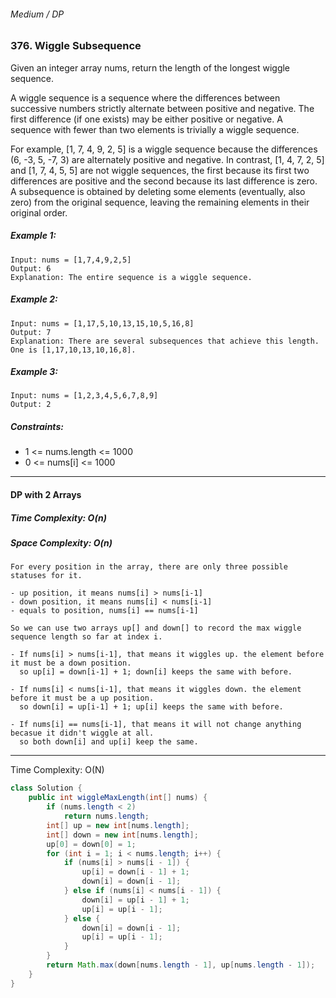 ###### Medium / DP

### 376. Wiggle Subsequence

Given an integer array nums, return the length of the longest wiggle sequence.

A wiggle sequence is a sequence where the differences between successive numbers strictly alternate between positive and negative. The first difference (if one exists) may be either positive or negative. A sequence with fewer than two elements is trivially a wiggle sequence.

For example, [1, 7, 4, 9, 2, 5] is a wiggle sequence because the differences (6, -3, 5, -7, 3) are alternately positive and negative.
In contrast, [1, 4, 7, 2, 5] and [1, 7, 4, 5, 5] are not wiggle sequences, the first because its first two differences are positive and the second because its last difference is zero.
A subsequence is obtained by deleting some elements (eventually, also zero) from the original sequence, leaving the remaining elements in their original order.

 

##### Example 1:
```
Input: nums = [1,7,4,9,2,5]
Output: 6
Explanation: The entire sequence is a wiggle sequence.
```
##### Example 2:
```
Input: nums = [1,17,5,10,13,15,10,5,16,8]
Output: 7
Explanation: There are several subsequences that achieve this length. One is [1,17,10,13,10,16,8].
```
##### Example 3:
```
Input: nums = [1,2,3,4,5,6,7,8,9]
Output: 2
```

##### Constraints:

- 1 <= nums.length <= 1000
- 0 <= nums[i] <= 1000

***
#### DP with 2 Arrays

##### Time Complexity: O(n)
##### Space Complexity: O(n)
```
For every position in the array, there are only three possible statuses for it.

- up position, it means nums[i] > nums[i-1]
- down position, it means nums[i] < nums[i-1]
- equals to position, nums[i] == nums[i-1]

So we can use two arrays up[] and down[] to record the max wiggle sequence length so far at index i.

- If nums[i] > nums[i-1], that means it wiggles up. the element before it must be a down position. 
  so up[i] = down[i-1] + 1; down[i] keeps the same with before.

- If nums[i] < nums[i-1], that means it wiggles down. the element before it must be a up position. 
  so down[i] = up[i-1] + 1; up[i] keeps the same with before.

- If nums[i] == nums[i-1], that means it will not change anything becasue it didn't wiggle at all. 
  so both down[i] and up[i] keep the same.
```

***

Time Complexity: O(N)
```java
class Solution {
    public int wiggleMaxLength(int[] nums) {
        if (nums.length < 2)
            return nums.length;
        int[] up = new int[nums.length];
        int[] down = new int[nums.length];
        up[0] = down[0] = 1;
        for (int i = 1; i < nums.length; i++) {
            if (nums[i] > nums[i - 1]) {
                up[i] = down[i - 1] + 1;
                down[i] = down[i - 1];
            } else if (nums[i] < nums[i - 1]) {
                down[i] = up[i - 1] + 1;
                up[i] = up[i - 1];
            } else {
                down[i] = down[i - 1];
                up[i] = up[i - 1];
            }
        }
        return Math.max(down[nums.length - 1], up[nums.length - 1]);
    }
}
```
